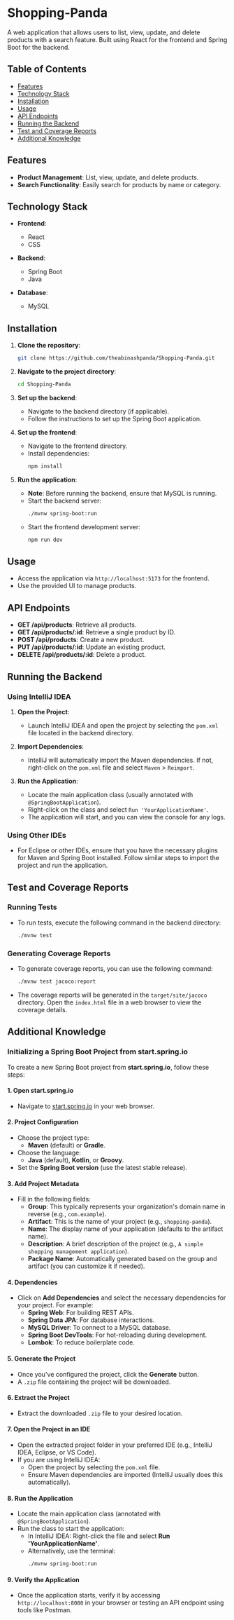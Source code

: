 # Shopping-Panda

A web application that allows users to list, view, update, and delete products with a search feature. Built using React for the frontend and Spring Boot for the backend.

## Table of Contents

- [Features](#features)
- [Technology Stack](#technology-stack)
- [Installation](#installation)
- [Usage](#usage)
- [API Endpoints](#api-endpoints)
- [Running the Backend](#running-the-backend)
- [Test and Coverage Reports](#test-and-coverage-reports)
- [Additional Knowledge](#additional-knowledge)

## Features

- **Product Management**: List, view, update, and delete products.
- **Search Functionality**: Easily search for products by name or category.

## Technology Stack

- **Frontend**:
  - React
  - CSS
  
- **Backend**:
  - Spring Boot
  - Java

- **Database**:
  - MySQL

## Installation

1. **Clone the repository**:
   ```bash
   git clone https://github.com/theabinashpanda/Shopping-Panda.git
   ```

2. **Navigate to the project directory**:
   ```bash
   cd Shopping-Panda
   ```

3. **Set up the backend**:
   - Navigate to the backend directory (if applicable).
   - Follow the instructions to set up the Spring Boot application.

4. **Set up the frontend**:
   - Navigate to the frontend directory.
   - Install dependencies:
     ```bash
     npm install
     ```

5. **Run the application**:
   - **Note**: Before running the backend, ensure that MySQL is running.
   - Start the backend server:
     ```bash
     ./mvnw spring-boot:run
     ```
   - Start the frontend development server:
     ```bash
     npm run dev
     ```

## Usage

- Access the application via `http://localhost:5173` for the frontend.
- Use the provided UI to manage products.

## API Endpoints

- **GET /api/products**: Retrieve all products.
- **GET /api/products/:id**: Retrieve a single product by ID.
- **POST /api/products**: Create a new product.
- **PUT /api/products/:id**: Update an existing product.
- **DELETE /api/products/:id**: Delete a product.

## Running the Backend

### Using IntelliJ IDEA

1. **Open the Project**:
   - Launch IntelliJ IDEA and open the project by selecting the `pom.xml` file located in the backend directory.

2. **Import Dependencies**:
   - IntelliJ will automatically import the Maven dependencies. If not, right-click on the `pom.xml` file and select `Maven` > `Reimport`.

3. **Run the Application**:
   - Locate the main application class (usually annotated with `@SpringBootApplication`).
   - Right-click on the class and select `Run 'YourApplicationName'`.
   - The application will start, and you can view the console for any logs.

### Using Other IDEs

- For Eclipse or other IDEs, ensure that you have the necessary plugins for Maven and Spring Boot installed. Follow similar steps to import the project and run the application.

## Test and Coverage Reports

### Running Tests

- To run tests, execute the following command in the backend directory:
  ```bash
  ./mvnw test
  ```

### Generating Coverage Reports

- To generate coverage reports, you can use the following command:
  ```bash
  ./mvnw test jacoco:report
  ```
- The coverage reports will be generated in the `target/site/jacoco` directory. Open the `index.html` file in a web browser to view the coverage details.

## Additional Knowledge

### Initializing a Spring Boot Project from start.spring.io

To create a new Spring Boot project from **start.spring.io**, follow these steps:

#### 1. **Open start.spring.io**
   - Navigate to [start.spring.io](https://start.spring.io) in your web browser.

#### 2. **Project Configuration**
   - Choose the project type:
     - **Maven** (default) or **Gradle**.
   - Choose the language:
     - **Java** (default), **Kotlin**, or **Groovy**.
   - Set the **Spring Boot version** (use the latest stable release).

#### 3. **Add Project Metadata**
   - Fill in the following fields:
     - **Group**: This typically represents your organization's domain name in reverse (e.g., `com.example`).
     - **Artifact**: This is the name of your project (e.g., `shopping-panda`).
     - **Name**: The display name of your application (defaults to the artifact name).
     - **Description**: A brief description of the project (e.g., `A simple shopping management application`).
     - **Package Name**: Automatically generated based on the group and artifact (you can customize it if needed).

#### 4. **Dependencies**
   - Click on **Add Dependencies** and select the necessary dependencies for your project. For example:
     - **Spring Web**: For building REST APIs.
     - **Spring Data JPA**: For database interactions.
     - **MySQL Driver**: To connect to a MySQL database.
     - **Spring Boot DevTools**: For hot-reloading during development.
     - **Lombok**: To reduce boilerplate code.

#### 5. **Generate the Project**
   - Once you've configured the project, click the **Generate** button.
   - A `.zip` file containing the project will be downloaded.

#### 6. **Extract the Project**
   - Extract the downloaded `.zip` file to your desired location.

#### 7. **Open the Project in an IDE**
   - Open the extracted project folder in your preferred IDE (e.g., IntelliJ IDEA, Eclipse, or VS Code).
   - If you are using IntelliJ IDEA:
     - Open the project by selecting the `pom.xml` file.
     - Ensure Maven dependencies are imported (IntelliJ usually does this automatically).

#### 8. **Run the Application**
   - Locate the main application class (annotated with `@SpringBootApplication`).
   - Run the class to start the application:
     - In IntelliJ IDEA: Right-click the file and select **Run 'YourApplicationName'**.
     - Alternatively, use the terminal:
       ```bash
       ./mvnw spring-boot:run
       ```

#### 9. **Verify the Application**
   - Once the application starts, verify it by accessing `http://localhost:8080` in your browser or testing an API endpoint using tools like Postman.

